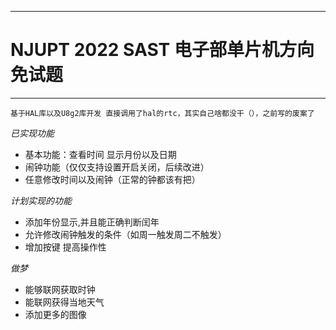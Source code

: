 
___

# NJUPT 2022 SAST 电子部单片机方向免试题
___

`基于HAL库以及U8g2库开发
直接调用了hal的rtc，其实自己啥都没干（），之前写的废案了`

_已实现功能_

- 基本功能：查看时间 显示月份以及日期
- 闹钟功能（仅仅支持设置开启关闭，后续改进）
- 任意修改时间以及闹钟（正常的钟都该有把）


_计划实现的功能_

- 添加年份显示,并且能正确判断闰年
- 允许修改闹钟触发的条件（如周一触发周二不触发）
- 增加按键 提高操作性


_做梦_

- 能够联网获取时钟
- 能联网获得当地天气
- 添加更多的图像
